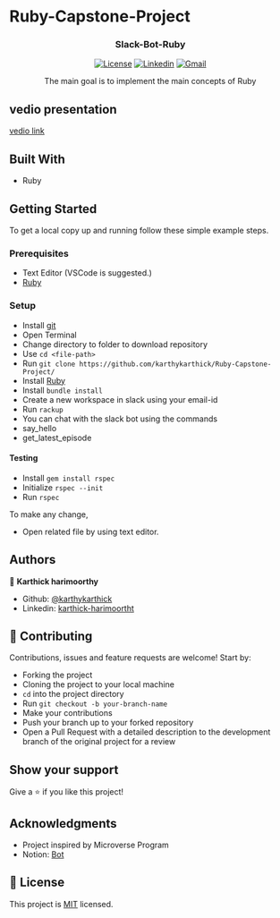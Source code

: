 # Ruby-Capstone-Project


<h3 align="center">Slack-Bot-Ruby</h3>

<div align="center">


[![License](https://img.shields.io/badge/license-MIT-blue.svg)](/LICENSE)
[![Linkedin](https://img.shields.io/badge/-LinkedIn-blue?style=flat&logo=Linkedin&logoColor=white)](https://www.linkedin.com/in/karthick-harimoorthy/)
[![Gmail](https://img.shields.io/badge/-Gmail-c14438?style=flat&logo=Gmail&logoColor=white)](mailto:karthick,karthylock@gmail.com)

</div>
<p align="center">The main goal is to implement the main concepts of Ruby</p>

## vedio presentation

[vedio link ](https://www.loom.com/share/4b9da1985461405f8d2aaf44cec137e1) 
## Built With

- Ruby

## Getting Started

To get a local copy up and running follow these simple example steps.

### Prerequisites

- Text Editor (VSCode is suggested.)
- [Ruby](https://ruby-doc.org/downloads/)

### Setup

- Install [git](https://git-scm.com/downloads)
- Open Terminal
- Change directory to folder to download repository
- Use `cd <file-path>`
- Run `git clone https://github.com/karthykarthick/Ruby-Capstone-Project/`
- Install [Ruby](https://ruby-doc.org/downloads/)
- Install `bundle install`
- Create a new workspace in slack using your email-id
- Run `rackup`
- You can chat with the slack bot using the commands
 - say_hello
 - get_latest_episode


#### Testing
- Install `gem install rspec`
- Initialize `rspec --init`
- Run `rspec`

To make any change,

- Open related file by using text editor.

## Authors

👤 **Karthick harimoorthy**

- Github: [@karthykarthick](https://github.com/karthykarthick)
- Linkedin: [karthick-harimoortht](https://www.linkedin.com/in/karthick-harimoorthy/)

## 🤝 Contributing

Contributions, issues and feature requests are welcome! Start by:

- Forking the project
- Cloning the project to your local machine
- `cd` into the project directory
- Run `git checkout -b your-branch-name`
- Make your contributions
- Push your branch up to your forked repository
- Open a Pull Request with a detailed description to the development branch of the original project for a review


## Show your support

Give a ⭐️ if you like this project!

## Acknowledgments

- Project inspired by Microverse Program
- Notion: [Bot](https://www.notion.so/Build-your-own-bot-ebd0d7ac5da240e5987720bdc83f38fa)


## 📝 License

This project is [MIT](LICENSE) licensed.

